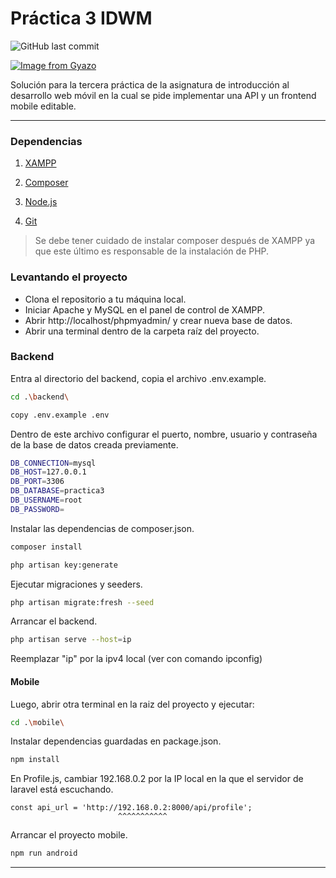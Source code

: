 # Práctica 3 IDWM
![GitHub last commit](https://img.shields.io/github/last-commit/nico-alv/practica03/main)

[![Image from Gyazo](https://i.gyazo.com/5c8b222462f8184c9b21214e4b0e79a1.png)](https://gyazo.com/5c8b222462f8184c9b21214e4b0e79a1)

Solución para la tercera práctica de la asignatura de introducción al desarrollo web móvil en la cual se pide implementar una API y un frontend mobile editable.

----

### Dependencias

1. [XAMPP](https://sourceforge.net/projects/xampp/)

2. [Composer](https://getcomposer.org)

3. [Node.js](https://nodejs.org/en)

4. [Git](https://git-scm.com/downloads)

> Se debe tener cuidado de instalar composer después de XAMPP ya que este último es responsable de la instalación de PHP.

### Levantando el proyecto
- Clona el repositorio a tu máquina local.
- Iniciar Apache y MySQL en el panel de control de XAMPP.
- Abrir http://localhost/phpmyadmin/ y crear nueva base de datos.
- Abrir una terminal dentro de la carpeta raíz del proyecto. 

### Backend

Entra al directorio del backend, copia el archivo .env.example.

```bash
cd .\backend\ 
```

```bash
copy .env.example .env 
```

Dentro de este archivo configurar el puerto, nombre, usuario y contraseña de la base de datos creada previamente.

```bash
DB_CONNECTION=mysql
DB_HOST=127.0.0.1
DB_PORT=3306
DB_DATABASE=practica3
DB_USERNAME=root
DB_PASSWORD=
```

Instalar las dependencias de composer.json.

```bash
composer install
```

```bash
php artisan key:generate
```

Ejecutar migraciones y seeders.

```bash
php artisan migrate:fresh --seed
```

Arrancar el backend.

```bash
php artisan serve --host=ip
```
Reemplazar "ip" por la ipv4 local (ver con comando ipconfig)

#### Mobile
Luego, abrir otra terminal en la raiz del proyecto y ejecutar:

```bash
cd .\mobile\
```

Instalar dependencias guardadas en package.json.

```bash
npm install
```

En Profile.js, cambiar 192.168.0.2 por la IP local en la que el servidor de laravel está escuchando.

```
const api_url = 'http://192.168.0.2:8000/api/profile';
                        ^^^^^^^^^^^
```


Arrancar el proyecto mobile.

```bash
npm run android
```

----

